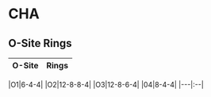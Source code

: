 # CHA

## O-Site Rings
|O-Site|Rings|
|---|:--|

|O1|6-4-4|
|O2|12-8-8-4|
|O3|12-8-6-4|
|04|8-4-4|
|---|:--|
